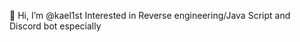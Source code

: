 👋 Hi, I’m @kael1st
Interested in Reverse engineering/Java Script and Discord bot especially

<!---
kael1st/kael1st is a ✨ special ✨ repository because its `README.md` (this file) appears on your GitHub profile.
You can click the Preview link to take a look at your changes.
--->
